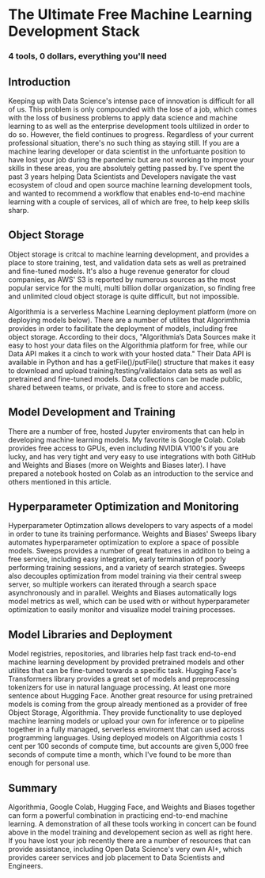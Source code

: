 # The Ultimate Free Machine Learning Development Stack
### 4 tools, 0 dollars, everything you'll need

## Introduction

Keeping up with Data Science's intense pace of innovation is difficult for all of us. This problem is only compounded with the lose of a job, which comes with the loss of business problems to apply data science and machine learning to as well as the enterprise development tools ultilized in order to do so. However, the field continues to progress. Regardless of your current professional situation, there's no such thing as staying still. If you are a machine learing developer or data scientist in the unfortuante position to have lost your job during the pandemic but are not working to improve your skills in these areas, you are absolutely getting passed by.
I've spent the past 3 years helping Data Scientists and Developers navigate the vast ecosystem of cloud and open source machine learning development tools, and wanted to recommend a workflow that enables end-to-end machine learning with a couple of services, all of which are free, to help keep skills sharp.

## Object Storage 
Object storage is critcal to machine learning development, and provides a place to store training, test, and validation data sets as well as pretrained and fine-tuned models. It's also a huge revenue generator for cloud companies, as AWS' S3 is reported by numerous sources as the most popular service for the multi, multi billion dollar organization, so finding free and unlimited cloud object storage is quite difficult, but not impossible. 

Algorithmia is a serverless Machine Learning deployment platform (more on deploying models below). There are a number of utilites that Algorimthmia provides in order to facilitate the deployment of models, including free object storage. According to their docs, "Algorithmia’s Data Sources make it easy to host your data files on the Algorithmia platform for free, while our Data API makes it a cinch to work with your hosted data." Their Data API is available in Python and has a getFile()/putFile() structure that makes it easy to download and upload training/testing/validataion data sets as well as pretrained and fine-tuned models. Data collections can be made public, shared between teams, or private, and is free to store and access.

## Model Development and Training
There are a number of free, hosted Jupyter enviroments that can help in developing machine learning models. My favorite is Google Colab. Colab provides free access to GPUs, even including NVIDIA V100's if you are lucky, and has very tight and very easy to use integrations with both GitHub and Weights and Biases (more on Weights and Biases later). I have prepared a notebook hosted on Colab as an introduction to the service and others mentioned in this article. 

## Hyperparameter Optimization and Monitoring
Hyperparameter Optimzation allows developers to vary aspects of a model in order to tune its training performance. Weights and Biases' Sweeps libary automates hyperparameter optimization to explore a space of possible models. Sweeps provides a number of great features in additon to being a free service, including easy integration, early termination of poorly performing training sessions, and a variety of search strategies. Sweeps also decouples optimization from model training via their central sweep server, so multiple workers can iterated through a search space asynchronously and in parallel. Weights and Biases automatically logs model metrics as well, which can be used with or without hyperparameter optimization to easily monitor and visualize model training processes. 


## Model Libraries and Deployment
Model registries, repositories, and libraries help fast track end-to-end machine learning development by provided pretrained models and other utilites that can be fine-tuned towards a specific task. Hugging Face's Transformers library provides a great set of models and preprocessing tokenizers for use in natural language processing. At least one more sentence about Hugging Face. Another great resource for using pretrained models is coming from the group already mentioned as a provider of free Object Storage, Algorithmia. They provide functionality to use deployed machine learning models or upload your own for inference or to pipeline together in a fully managed, serverless enviroment that can used across programming languages. Using deployed models on Algorithmia costs 1 cent per 100 seconds of compute time, but accounts are given 5,000 free seconds of compute time a month, which I've found to be more than enough for personal use. 

## Summary
Algorithmia, Google Colab, Hugging Face, and Weights and Biases together can form a powerful combination in practicing end-to-end machine learning. A demonstration of all these tools working in concert can be found above in the model training and developement secion as well as right here. If you have lost your job recently there are a number of resources that can provide assistance, including Open Data Science's very own AI+, which provides career services and job placement to Data Scientists and Engineers.
